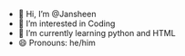 - 👋 Hi, I’m @Jansheen
- 👀 I’m interested in Coding 
- 🌱 I’m currently learning python and HTML 
- 😄 Pronouns: he/him

<!---
Jansheen/Jansheen is a ✨ special ✨ repository because its `README.md` (this file) appears on your GitHub profile.
You can click the Preview link to take a look at your changes.
--->
